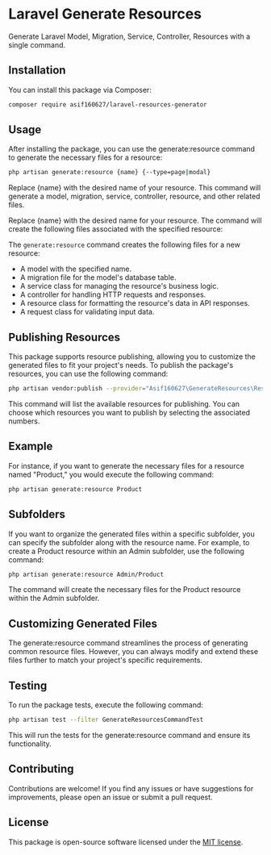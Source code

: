 # Laravel Generate Resources

Generate Laravel Model, Migration, Service, Controller, Resources with a single command.

## Installation

You can install this package via Composer:

```bash
composer require asif160627/laravel-resources-generator

```

## Usage
After installing the package, you can use the generate:resource command to generate the necessary files for a resource:

```bash
php artisan generate:resource {name} {--type=page|modal}

```

Replace {name} with the desired name of your resource. This command will generate a model, migration, service, controller, resource, and other related files.

Replace {name} with the desired name for your resource. The command will create the following files associated with the specified resource:

The `generate:resource` command creates the following files for a new resource:

- A model with the specified name.
- A migration file for the model's database table.
- A service class for managing the resource's business logic.
- A controller for handling HTTP requests and responses.
- A resource class for formatting the resource's data in API responses.
- A request class for validating input data.


## Publishing Resources
This package supports resource publishing, allowing you to customize the generated files to fit your project's needs. To publish the package's resources, you can use the following command:

```bash
php artisan vendor:publish --provider="Asif160627\GenerateResources\ResourceServiceProvider"
```
This command will list the available resources for publishing. You can choose which resources you want to publish by selecting the associated numbers.

## Example
For instance, if you want to generate the necessary files for a resource named "Product," you would execute the following command:

```bash
php artisan generate:resource Product

```


## Subfolders
If you want to organize the generated files within a specific subfolder, you can specify the subfolder along with the resource name. For example, to create a Product resource within an Admin subfolder, use the following command:

```bash
php artisan generate:resource Admin/Product

```

The command will create the necessary files for the Product resource within the Admin subfolder.

## Customizing Generated Files
The generate:resource command streamlines the process of generating common resource files. However, you can always modify and extend these files further to match your project's specific requirements.

## Testing
To run the package tests, execute the following command:

```bash
php artisan test --filter GenerateResourcesCommandTest

```

This will run the tests for the generate:resource command and ensure its functionality.

## Contributing

Contributions are welcome! If you find any issues or have suggestions for improvements, please open an issue or submit a pull request.

## License

This package is open-source software licensed under the [MIT license](https://opensource.org/licenses/MIT).



